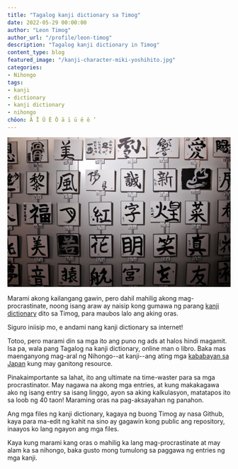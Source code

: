 ```yaml
---
title: "Tagalog kanji dictionary sa Timog"
date: 2022-05-29 00:00:00
author: "Leon Timog"
author_url: "/profile/leon-timog"
description: "Tagalog kanji dictionary in Timog"
content_type: blog
featured_image: "/kanji-character-miki-yoshihito.jpg"
categories:
- Nihongo
tags:
- kanji
- dictionary
- kanji dictionary
- nihongo
chōon: Ā Ī Ū Ē Ō ā ī ū ē ō ’
---
```

![Kanji character artworks](kanji-character-miki-yoshihito.jpg  "Kanji character artworks by [Miki Yoshihito](https://www.flickr.com/photos/mujitra/8564010431) (CC-BY-2.0)")

Marami akong kailangang gawin, pero dahil mahilig akong mag-procrastinate, noong isang araw ay naisip kong gumawa ng parang [kanji dictionary](https://timog.org/kanji) dito sa Timog, para maubos lalo ang aking oras.

Siguro iniisip mo, e andami nang kanji dictionary sa internet!

Totoo, pero marami din sa mga ito ang puno ng ads at halos hindi magamit. Isa pa, wala pang Tagalog na kanji dictionary, online man o libro. Baka mas maenganyong mag-aral ng Nihongo--at kanji--ang ating mga [kababayan sa Japan](https://timog.org/categories/filipinos-in-japan/) kung may ganitong resource.

Pinakaimportante sa lahat, ito ang ultimate na time-waster para sa mga procrastinator. May nagawa na akong mga entries, at kung makakagawa ako ng isang entry sa isang linggo, ayon sa aking kalkulasyon, matatapos ito sa loob ng 40 taon! Maraming oras na pag-aksayahan ng panahon.

Ang mga files ng kanji dictionary, kagaya ng buong Timog ay nasa Github, kaya para ma-edit ng kahit na sino ay gagawin kong public ang repository, inaayos ko lang ngayon ang mga files.

Kaya kung marami kang oras o mahilig ka lang mag-procrastinate at may alam ka sa nihongo, baka gusto mong tumulong sa paggawa ng entries ng mga kanji.